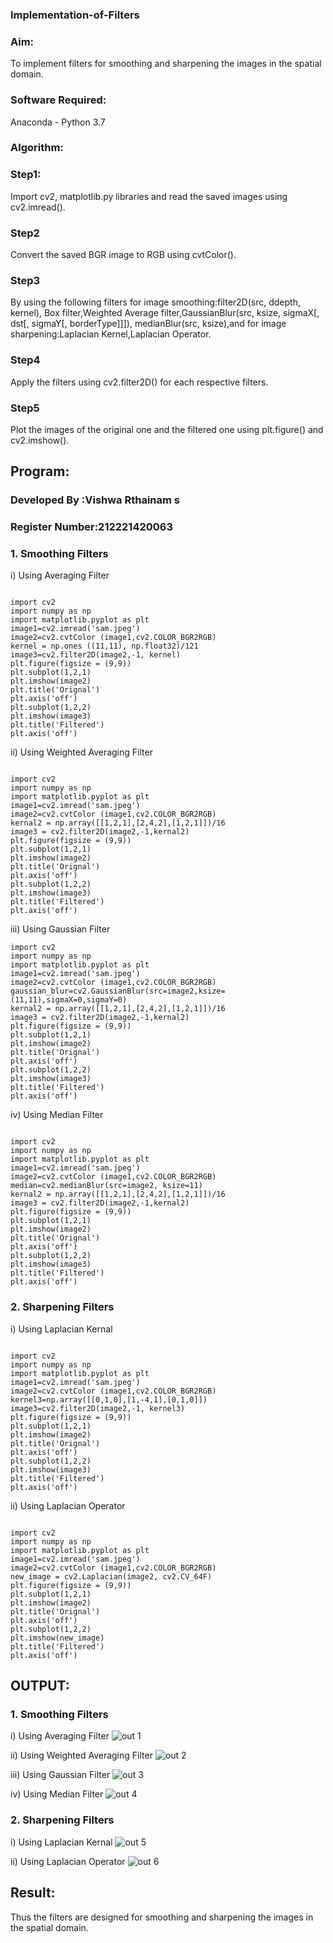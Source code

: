 ### Implementation-of-Filters
### Aim:
To implement filters for smoothing and sharpening the images in the spatial domain.

### Software Required:
Anaconda - Python 3.7

### Algorithm:
### Step1:
Import cv2, matplotlib.py libraries and read the saved images using cv2.imread().

### Step2
Convert the saved BGR image to RGB using cvtColor().
### Step3
By using the following filters for image smoothing:filter2D(src, ddepth, kernel), Box filter,Weighted Average filter,GaussianBlur(src, ksize, sigmaX[, dst[, sigmaY[, borderType]]]), medianBlur(src, ksize),and for image sharpening:Laplacian Kernel,Laplacian Operator.

### Step4
Apply the filters using cv2.filter2D() for each respective filters.

### Step5
Plot the images of the original one and the filtered one using plt.figure() and cv2.imshow().

## Program:
### Developed By   :Vishwa Rthainam s
### Register Number:212221420063


### 1. Smoothing Filters

i) Using Averaging Filter
```

import cv2
import numpy as np
import matplotlib.pyplot as plt
image1=cv2.imread('sam.jpeg')
image2=cv2.cvtColor (image1,cv2.COLOR_BGR2RGB) 
kernel = np.ones ((11,11), np.float32)/121
image3=cv2.filter2D(image2,-1, kernel)
plt.figure(figsize = (9,9))
plt.subplot(1,2,1) 
plt.imshow(image2)
plt.title('Orignal') 
plt.axis('off')
plt.subplot(1,2,2)
plt.imshow(image3)
plt.title('Filtered')
plt.axis('off')

```
ii) Using Weighted Averaging Filter
```

import cv2
import numpy as np
import matplotlib.pyplot as plt
image1=cv2.imread('sam.jpeg')
image2=cv2.cvtColor (image1,cv2.COLOR_BGR2RGB) 
kernal2 = np.array([[1,2,1],[2,4,2],[1,2,1]])/16 
image3 = cv2.filter2D(image2,-1,kernal2)
plt.figure(figsize = (9,9))
plt.subplot(1,2,1) 
plt.imshow(image2)
plt.title('Orignal') 
plt.axis('off')
plt.subplot(1,2,2)
plt.imshow(image3)
plt.title('Filtered')
plt.axis('off')

```
iii) Using Gaussian Filter
```
import cv2
import numpy as np
import matplotlib.pyplot as plt
image1=cv2.imread('sam.jpeg')
image2=cv2.cvtColor (image1,cv2.COLOR_BGR2RGB) 
gaussian_blur=cv2.GaussianBlur(src=image2,ksize=(11,11),sigmaX=0,sigmaY=0)
kernal2 = np.array([[1,2,1],[2,4,2],[1,2,1]])/16 
image3 = cv2.filter2D(image2,-1,kernal2)
plt.figure(figsize = (9,9))
plt.subplot(1,2,1) 
plt.imshow(image2)
plt.title('Orignal') 
plt.axis('off')
plt.subplot(1,2,2)
plt.imshow(image3)
plt.title('Filtered')
plt.axis('off')

```

iv) Using Median Filter
```

import cv2
import numpy as np
import matplotlib.pyplot as plt
image1=cv2.imread('sam.jpeg')
image2=cv2.cvtColor (image1,cv2.COLOR_BGR2RGB) 
median=cv2.medianBlur(src=image2, ksize=11)
kernal2 = np.array([[1,2,1],[2,4,2],[1,2,1]])/16 
image3 = cv2.filter2D(image2,-1,kernal2)
plt.figure(figsize = (9,9))
plt.subplot(1,2,1) 
plt.imshow(image2)
plt.title('Orignal') 
plt.axis('off')
plt.subplot(1,2,2)
plt.imshow(image3)
plt.title('Filtered')
plt.axis('off')

```

### 2. Sharpening Filters
i) Using Laplacian Kernal
```

import cv2
import numpy as np
import matplotlib.pyplot as plt
image1=cv2.imread('sam.jpeg')
image2=cv2.cvtColor (image1,cv2.COLOR_BGR2RGB) 
kernel3=np.array([[0,1,0],[1,-4,1],[0,1,0]])
image3=cv2.filter2D(image2,-1, kernel3)
plt.figure(figsize = (9,9))
plt.subplot(1,2,1) 
plt.imshow(image2)
plt.title('Orignal') 
plt.axis('off')
plt.subplot(1,2,2)
plt.imshow(image3)
plt.title('Filtered')
plt.axis('off')

```
ii) Using Laplacian Operator
```

import cv2
import numpy as np
import matplotlib.pyplot as plt
image1=cv2.imread('sam.jpeg')
image2=cv2.cvtColor (image1,cv2.COLOR_BGR2RGB) 
new_image = cv2.Laplacian(image2, cv2.CV_64F)
plt.figure(figsize = (9,9))
plt.subplot(1,2,1) 
plt.imshow(image2)
plt.title('Orignal') 
plt.axis('off')
plt.subplot(1,2,2)
plt.imshow(new_image)
plt.title('Filtered')
plt.axis('off')

```

## OUTPUT:
### 1. Smoothing Filters

i) Using Averaging Filter
![out 1](https://user-images.githubusercontent.com/95266350/230834319-0f7678bc-73ac-4b32-bc96-a4174c20d307.png)


ii) Using Weighted Averaging Filter
![out 2](https://user-images.githubusercontent.com/95266350/230834338-544c2db8-9364-4acb-8ed8-ed5d1628cb59.png)


iii) Using Gaussian Filter
![out 3](https://user-images.githubusercontent.com/95266350/230834356-cb1bc4d1-a288-4739-b4b0-a24e8dea38f3.png)


iv) Using Median Filter
![out 4](https://user-images.githubusercontent.com/95266350/230834385-59fc6fe4-de55-49cd-85e3-52b9e6da19c9.png)


### 2. Sharpening Filters


i) Using Laplacian Kernal
![out 5](https://user-images.githubusercontent.com/95266350/230834404-05e6be5d-135e-4feb-bc3f-30567c9c92df.png)


ii) Using Laplacian Operator
![out 6](https://user-images.githubusercontent.com/95266350/230834423-19a18bd3-65b5-4d9a-aceb-6340ec6dee71.png)


## Result:
Thus the filters are designed for smoothing and sharpening the images in the spatial domain.
